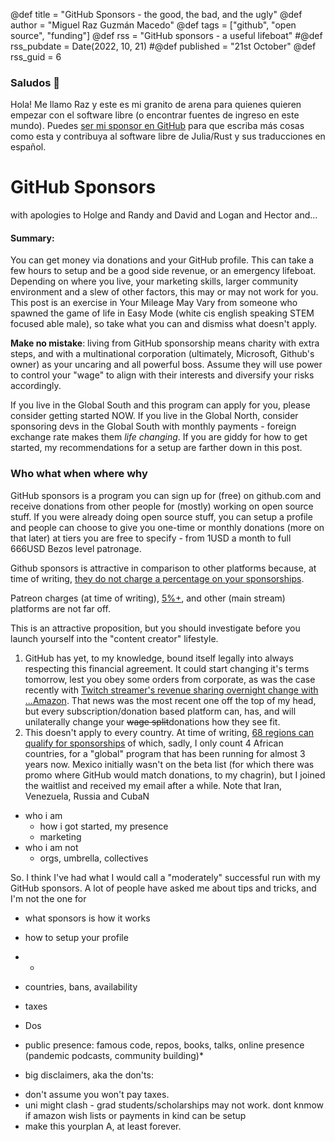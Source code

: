 @def title = "GitHub Sponsors - the good, the bad, and the ugly"
@def author = "Miguel Raz Guzmán Macedo"
@def tags = ["github", "open source", "funding"]
@def rss = "GitHub sponsors - a useful lifeboat"
#@def rss_pubdate = Date(2022, 10, 21)
#@def published = "21st October"
@def rss_guid = 6

### Saludos 👋

Hola! Me llamo Raz y este es mi granito de arena para quienes quieren empezar con el software libre (o encontrar fuentes de ingreso en este mundo). Puedes [ser mi sponsor en GitHub](https://github.com/sponsors/miguelraz/) para que escriba más cosas como esta y contribuya al software libre de Julia/Rust y sus traducciones en español.

# GitHub Sponsors

with apologies to Holge and Randy and David and Logan and Hector and...

#### Summary:
You can get money via donations and your GitHub profile. This can take a few hours to setup and be a good side revenue, or an emergency lifeboat. Depending on where you live, your marketing skills, larger community environment and a slew of other factors, this may or may not work for you. This post is an exercise in Your Mileage May Vary from someone who spawned the game of life in Easy Mode (white cis english speaking STEM focused able male), so take what you can and dismiss what doesn't apply.

**Make no mistake**: living from GitHub sponsorship means charity with extra steps, and with a multinational corporation (ultimately, Microsoft, Github's owner) as your uncaring and all powerful boss. Assume they will use power to control your "wage" to align with their interests and diversify your risks accordingly.

If you live in the Global South and this program can apply for you, please consider getting started NOW. If you live in the Global North, consider sponsoring devs in the Global South with monthly payments - foreign exchange rate makes them *life changing*. If you are giddy for how to get started, my recommendations for a setup are farther down in this post.



### Who what when where why

GitHub sponsors is a program you can sign up for (free) on github.com and receive donations from other people for (mostly) working on open source stuff. If you were already doing open source stuff, you can setup a profile and people can choose to give you one-time or monthly donations (more on that later) at tiers you are free to specify - from 1USD a month to full 666USD Bezos level patronage.

Github sponsors is attractive in comparison to other platforms because, at time of writing, [they do not charge a percentage on your sponsorships](https://docs.github.com/en/sponsors/getting-started-with-github-sponsors/about-github-sponsors).

Patreon charges (at time of writing), [5%+](https://support.patreon.com/hc/en-us/articles/204606125-My-earnings-fees-founding-creator-), and other (main stream) platforms are not far off.

This is an attractive proposition, but you should investigate before you launch yourself into the "content creator" lifestyle.

1. GitHub has yet, to my knowledge, bound itself legally into always respecting this financial agreement. It could start changing it's terms tomorrow, lest you obey some orders from corporate, as was the case recently with [Twitch streamer's revenue sharing overnight change with ...Amazon](https://techcrunch.com/2022/09/21/twitch-subcription-revenue-share-changes/). That news was the most recent one off the top of my head, but every subscription/donation based platform can, has, and will unilaterally change your ~~wage split~~donations how they see fit.
2. This doesn't apply to every country. At time of writing, [68 regions can qualify for sponsorships](https://github.com/sponsors#countries) of which, sadly, I only count 4 African countries, for a "global" program that has been running for almost 3 years now. Mexico initially wasn't on the beta list (for which there was promo where GitHub would match donations, to my chagrin), but I joined the waitlist and received my email after a while. Note that Iran, Venezuela, Russia and CubaN



- who i am
  - how i got started, my presence
  - marketing
- who i am not
  - orgs, umbrella, collectives


So. I think I've had what I would call a "moderately" successful run with my GitHub sponsors. A lot of people have asked me about tips and tricks, and I'm not the one for

- what sponsors is
how it works

- how to setup your profile
-
  -
- countries, bans, availability
- taxes

- Dos
* public presence: famous code, repos, books, talks, online presence (pandemic podcasts, community building)*

- big disclaimers, aka the don'ts:
* don't assume you won't pay taxes.
* uni might clash - grad students/scholarships may not work. dont knmow if amazon wish lists or payments in kind can be setup
* make this yourplan A, at least forever.
